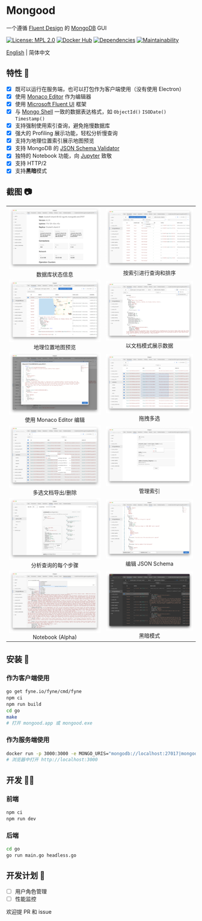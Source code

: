 # Mongood

一个遵循 [Fluent Design](https://www.microsoft.com/design/fluent/) 的 [MongoDB](https://www.mongodb.com/) GUI

[![License: MPL 2.0](https://img.shields.io/badge/License-MPL%202.0-brightgreen.svg)](https://opensource.org/licenses/MPL-2.0)
[![Docker Hub](https://img.shields.io/docker/cloud/build/renzholy/mongood)](https://hub.docker.com/r/renzholy/mongood)
[![Dependencies](https://img.shields.io/david/renzholy/mongood)](./package.json)
[![Maintainability](https://api.codeclimate.com/v1/badges/4b5f9ef66205961e4ddd/maintainability)](https://codeclimate.com/github/RenzHoly/Mongood/maintainability)

[English](./README.md) | 简体中文

## 特性 🔮

- [x] 既可以运行在服务端，也可以打包作为客户端使用（没有使用 Electron）
- [x] 使用 [Monaco Editor](https://microsoft.github.io/monaco-editor/index.html) 作为编辑器
- [x] 使用 [Microsoft Fluent UI](https://developer.microsoft.com/en-us/fluentui) 框架
- [x] 与 [Mongo Shell](https://docs.mongodb.com/manual/core/shell-types/) 一致的数据表达格式，如 `ObjectId()` `ISODate()` `Timestamp()`
- [x] 支持强制使用索引查询，避免拖慢数据库
- [x] 强大的 Profiling 展示功能，轻松分析慢查询
- [x] 支持为地理位置索引展示地图预览
- [x] 支持 MongoDB 的 [JSON Schema Validator](https://docs.mongodb.com/manual/reference/operator/query/jsonSchema/)
- [x] 独特的 Notebook 功能，向 [Jupyter](https://jupyter.org/) 致敬
- [x] 支持 HTTP/2
- [x] 支持**黑暗**模式

## 截图 📷

<table>
  <tr>
    <td align="center"><img src="./screenshot/stats.png" /> 数据库状态信息</td>
    <td align="center"><img src="./screenshot/index.png" /> 按索引进行查询和排序</td>
  </tr>
  <tr>
    <td align="center"><img src="./screenshot/geo.png" /> 地理位置地图预览</td>
    <td align="center"><img src="./screenshot/document.png" /> 以文档模式展示数据</td>
  </tr>
  <tr>
    <td align="center"><img src="./screenshot/editor.png" /> 使用 Monaco Editor 编辑</td>
    <td align="center"><img src="./screenshot/multi-select.png" /> 拖拽多选</td>
  </tr>
  <tr>
    <td align="center"><img src="./screenshot/export.png" /> 多选文档导出/删除</td>
    <td align="center"><img src="./screenshot/indexes.png" /> 管理索引</td>
  </tr>
  <tr>
    <td align="center"><img src="./screenshot/profiling.png" /> 分析查询的每个步骤</td>
    <td align="center"><img src="./screenshot/schema.png" /> 编辑 JSON Schema</td>
  </tr>
  <tr>
    <td align="center"><img src="./screenshot/notebook.png" /> Notebook (Alpha)</td>
    <td align="center"><img src="./screenshot/dark.png" /> 黑暗模式</td>
  </tr>
</table>

## 安装 🔧

### 作为客户端使用

```bash
go get fyne.io/fyne/cmd/fyne
npm ci
npm run build
cd go
make
# 打开 mongood.app 或 mongood.exe
```

### 作为服务端使用

```bash
docker run -p 3000:3000 -e MONGO_URIS="mongodb://localhost:27017|mongodb://user:password@example.com:27017" renzholy/mongood
# 浏览器中打开 http://localhost:3000
```

## 开发 👨‍💻

### 前端

```bash
npm ci
npm run dev
```

### 后端

```bash
cd go
go run main.go headless.go
```

## 开发计划 🚧

- [ ] 用户角色管理
- [ ] 性能监控

欢迎提 PR 和 issue
